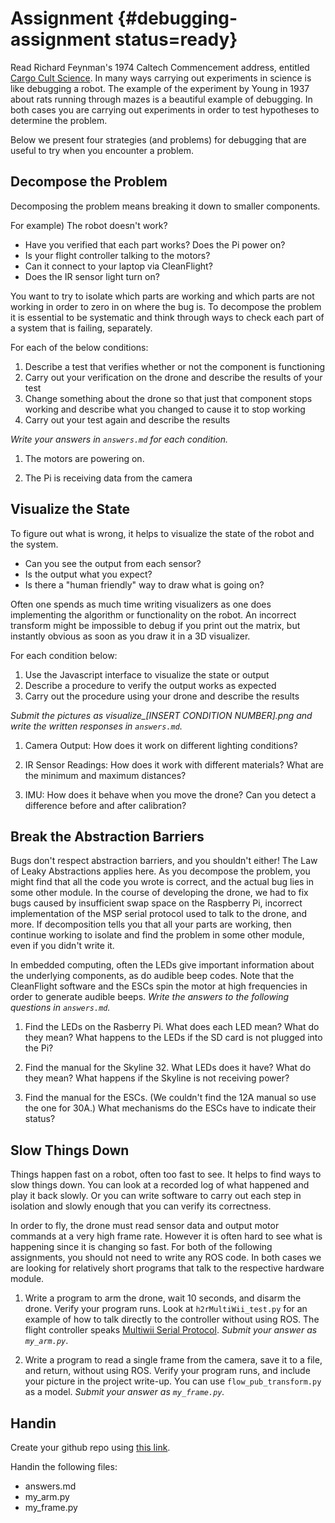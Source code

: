 # Assignment {#debugging-assignment status=ready}

Read Richard Feynman's 1974 Caltech Commencement address, entitled [Cargo Cult
Science]( http://calteches.library.caltech.edu/51/2/CargoCult.htm). In many
ways carrying out experiments in science is like debugging a robot. The example
of the experiment by Young in 1937 about rats running through mazes is
a beautiful example of debugging. In both cases you are carrying out
experiments in order to test hypotheses to determine the problem.

Below we present four strategies (and problems) for debugging that are useful
to try when you encounter a problem.

## Decompose the Problem

Decomposing the problem means breaking it down to smaller components.

For example) The robot doesn't work?
- Have you verified that each part works? Does the Pi power on?
- Is your flight controller talking to the motors?
- Can it connect to your laptop via CleanFlight?
- Does the IR sensor light turn on?

You want to try to isolate which parts are working and which parts are not
working in order to zero in on where the bug is. To decompose the problem it is
essential to be systematic and think through ways to check each part of
a system that is failing, separately.

For each of the below conditions:
1) Describe a test that verifies whether or not the component is functioning
2) Carry out your verification on the drone and describe the results of your
   test
3) Change something about the drone so that just that component stops working
   and describe what you changed to cause it to stop working
4) Carry out your test again and describe the results

*Write your answers in `answers.md` for each condition.*

1. The motors are powering on.

2. The Pi is receiving data from the camera

## Visualize the State

To figure out what is wrong, it helps to visualize the state of the robot and
the system.
- Can you see the output from each sensor?
- Is the output what you expect?
- Is there a "human friendly" way to draw what is going on?

Often one spends as much time writing visualizers as one does implementing the
algorithm or functionality on the robot. An incorrect transform might be
impossible to debug if you print out the matrix, but instantly obvious as soon
as you draw it in a 3D visualizer.

For each condition below:
1) Use the Javascript interface to visualize the state or output
2) Describe a procedure to verify the output works as expected
3) Carry out the procedure using your drone and describe the results

*Submit the pictures as visualize_[INSERT CONDITION NUMBER].png and write the written
responses in `answers.md`.*

1. Camera Output: How does it work on different lighting
   conditions?

2. IR Sensor Readings: How does it work with different materials? What are
   the minimum and maximum distances?

3. IMU: How does it behave when you move the drone? Can you detect
   a difference before and after calibration?

## Break the Abstraction Barriers

Bugs don't respect abstraction barriers, and you shouldn't either! The Law of
Leaky Abstractions applies here. As you decompose the problem, you might find
that all the code you wrote is correct, and the actual bug lies in some other
module. In the course of developing the drone, we had to fix bugs caused by
insufficient swap space on the Raspberry Pi, incorrect implementation of the
MSP serial protocol used to talk to the drone, and more. If decomposition tells
you that all your parts are working, then continue working to isolate and find
the problem in some other module, even if you didn't write it.

In embedded computing, often the LEDs give important information about the
underlying components, as do audible beep codes. Note that the CleanFlight
software and the ESCs spin the motor at high frequencies in order to generate
audible beeps. *Write the answers to the following questions in `answers.md`.*

1. Find the LEDs on the Rasberry Pi. What does each LED mean? What do they
   mean? What happens to the LEDs if the SD card is not plugged into the Pi?

2. Find the manual for the Skyline 32. What LEDs does it have? What do they
   mean? What happens if the Skyline is not receiving power?

3. Find the manual for the ESCs. (We couldn't find the 12A manual so use the
   one for 30A.) What mechanisms do the ESCs have to indicate their status?

## Slow Things Down

Things happen fast on a robot, often too fast to see. It helps to find ways to
slow things down. You can look at a recorded log of what happened and play it
back slowly. Or you can write software to carry out each step in isolation and
slowly enough that you can verify its correctness.

In order to fly, the drone must read sensor data and output motor commands at
a very high frame rate. However it is often hard to see what is happening since
it is changing so fast. For both of the following assignments, you should not
need to write any ROS code. In both cases we are looking for relatively short
programs that talk to the respective hardware module.

1. Write a program to arm the drone, wait 10 seconds, and disarm the drone.
   Verify your program runs. Look at `h2rMultiWii_test.py` for an example of
   how to talk directly to the controller without using ROS. The flight
   controller speaks [Multiwii Serial
   Protocol]("http://www.multiwii.com/wiki/index.php?title=Multiwii_Serial_Protocol).
   *Submit your answer as `my_arm.py`*.

2. Write a program to read a single frame from the camera, save it to a file,
   and return, without using ROS. Verify your program runs, and include your
   picture in the project write-up. You can use `flow_pub_transform.py` as
   a model. *Submit your answer as `my_frame.py`.*


## Handin

Create your github repo using [this link]().

Handin the following files:

- answers.md
- my_arm.py
- my_frame.py

